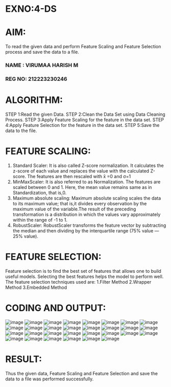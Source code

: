 # EXNO:4-DS
# AIM:
To read the given data and perform Feature Scaling and Feature Selection process and save the
data to a file.

### NAME  : VIRUMAA HARISH M
### REG NO: 212223230246

# ALGORITHM:
STEP 1:Read the given Data.
STEP 2:Clean the Data Set using Data Cleaning Process.
STEP 3:Apply Feature Scaling for the feature in the data set.
STEP 4:Apply Feature Selection for the feature in the data set.
STEP 5:Save the data to the file.

# FEATURE SCALING:
1. Standard Scaler: It is also called Z-score normalization. It calculates the z-score of each value and replaces the value with the calculated Z-score. The features are then rescaled with x̄ =0 and σ=1
2. MinMaxScaler: It is also referred to as Normalization. The features are scaled between 0 and 1. Here, the mean value remains same as in Standardization, that is,0.
3. Maximum absolute scaling: Maximum absolute scaling scales the data to its maximum value; that is,it divides every observation by the maximum value of the variable.The result of the preceding transformation is a distribution in which the values vary approximately within the range of -1 to 1.
4. RobustScaler: RobustScaler transforms the feature vector by subtracting the median and then dividing by the interquartile range (75% value — 25% value).

# FEATURE SELECTION:
Feature selection is to find the best set of features that allows one to build useful models. Selecting the best features helps the model to perform well.
The feature selection techniques used are:
1.Filter Method
2.Wrapper Method
3.Embedded Method

# CODING AND OUTPUT:

![image](https://github.com/user-attachments/assets/f8005da7-8402-43f4-8a98-d2b43295ea8f)
![image](https://github.com/user-attachments/assets/12b56a94-86a8-43ad-9fd6-b313b7428768)
![image](https://github.com/user-attachments/assets/b00cb808-4a31-4d05-82f9-ce5f4f572882)
![image](https://github.com/user-attachments/assets/824b727a-03e8-4466-ae23-3ac4b5718ef4)
![image](https://github.com/user-attachments/assets/4c6716bb-dd84-4324-b387-d419a395fe23)
![image](https://github.com/user-attachments/assets/39b469a7-7e97-4ba1-a3bc-3e4c17aa2d04)
![image](https://github.com/user-attachments/assets/ae90ecb7-9830-4dc2-a312-70b6f7c2c0fa)
![image](https://github.com/user-attachments/assets/e5223700-4e87-46a1-a71d-2119bae9dc92)
![image](https://github.com/user-attachments/assets/3596a78e-d02f-4a81-9f78-5a2bda5710bb)
![image](https://github.com/user-attachments/assets/e46074cf-2f55-457c-9236-42d4de6f1de2)
![image](https://github.com/user-attachments/assets/f17d2ea1-c0d5-4c8e-842b-82a29f44116e)
![image](https://github.com/user-attachments/assets/c3f0a521-d014-4a29-bb69-f84195b33597)
![image](https://github.com/user-attachments/assets/a2a01c63-ac01-43c6-bca5-450dd3b1f35f)
![image](https://github.com/user-attachments/assets/f456f211-cd45-447b-838c-c8f22a7c0eb4)
![image](https://github.com/user-attachments/assets/d0c8bcd7-ceac-4c3a-b46d-bb344a311c35)
![image](https://github.com/user-attachments/assets/34cf5506-1565-466a-ae11-cfe34098eaad)
![image](https://github.com/user-attachments/assets/5968b3fc-7c3d-4ab1-a9c8-ba5dbb857952)
![image](https://github.com/user-attachments/assets/87fad7c6-82db-4a0e-beb9-271fedb8dfd9)
![image](https://github.com/user-attachments/assets/6ff470e3-2cdc-4c47-b26d-1211bd66efc9)
![image](https://github.com/user-attachments/assets/f6cc8454-38ce-43a6-afad-d7798b39d8b6)
![image](https://github.com/user-attachments/assets/6f2b4ee4-cf35-4b5d-a217-4364b96b9461)
![image](https://github.com/user-attachments/assets/d2f60dcc-03fa-4667-8bf4-7fb9b7b05255)
![image](https://github.com/user-attachments/assets/64428b89-2f9c-46da-a4a7-9945f88c1bcb)
![image](https://github.com/user-attachments/assets/d46cdcaa-ac77-4593-a891-d5f3659b3d6e)
![image](https://github.com/user-attachments/assets/772401d6-2f10-4a3a-a50b-4a28f15253b1)
![image](https://github.com/user-attachments/assets/5f8d6565-9064-462e-a724-67ddd1a5d951)
![image](https://github.com/user-attachments/assets/c6b5a99a-da01-4886-b82d-c2cbbe88666e)
![image](https://github.com/user-attachments/assets/0d43f58c-ab5e-418e-8fdd-fea92e422a14)
![image](https://github.com/user-attachments/assets/7b330436-3448-46c6-88bb-aa5fbb39a140)
![image](https://github.com/user-attachments/assets/2e096dec-2943-4dc7-a43f-95cd0627ccfb)

# RESULT:
Thus the given data, Feature Scaling and Feature Selection and save the data to a file was performed successfully.
